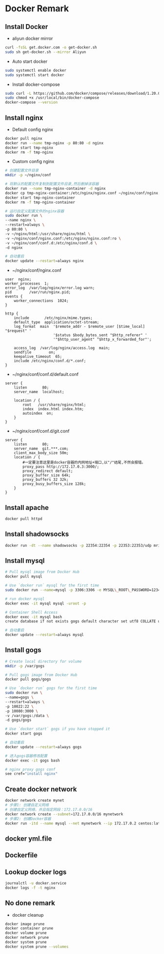 # Docker Remark

## Install Docker

- aliyun docker mirror

```bash
curl -fsSL get.docker.com -o get-docker.sh
sudo sh get-docker.sh --mirror Aliyun
```

- Auto start docker

```bash
sudo systemctl enable docker
sudo systemctl start docker
```

- Install docker-compose

```bash
sudo curl -L https://github.com/docker/compose/releases/download/1.20.0/docker-compose-`uname -s`-`uname -m` -o /usr/local/bin/docker-compose
sudo chmod +x /usr/local/bin/docker-compose
docker-compose --version
```

## Install nginx

- Default config nginx

```bash
docker pull nginx
docker run --name tmp-nginx -p 80:80 -d nginx
docker start tmp-nginx
docker rm -f tmp-nginx
```

- Custom config nginx

```bash
# 创建配置文件目录
mkdir -p ~/nginx/conf

# 将默认的配置文件复制到配置文件目录,然后删掉该容器
docker run --name tmp-nginx-container -d nginx
docker cp tmp-nginx-container:/etc/nginx/nginx.conf ~/nginx/conf/nginx.conf
docker start tmp-nginx-container
docker rm -f tmp-nginx-container

# 运行自定义配置文件的nginx容器
sudo docker run \
--name nginx \
--restart=always \
-p 80:80 \
-v ~/nginx/html:/usr/share/nginx/html \
-v ~/nginx/conf/nginx.conf:/etc/nginx/nginx.conf:ro \
-v ~/nginx/conf/conf.d:/etc/nginx/conf.d \
-d nginx

# 自动重启
docker update --restart=always nginx
```

- ~/nginx/conf/nginx.conf

```nginx
user  nginx;
worker_processes  1;
error_log  /var/log/nginx/error.log warn;
pid        /var/run/nginx.pid;
events {
    worker_connections  1024;
}

http {
    include       /etc/nginx/mime.types;
    default_type  application/octet-stream;
    log_format  main  '$remote_addr - $remote_user [$time_local] "$request" '
                      '$status $body_bytes_sent "$http_referer" '
                      '"$http_user_agent" "$http_x_forwarded_for"';

    access_log  /var/log/nginx/access.log  main;
    sendfile        on;
    keepalive_timeout  65;
    include /etc/nginx/conf.d/*.conf;
}

```

- ~/nginx/conf/conf.d/default.conf

```nginx
server {
    listen       80;
    server_name  localhost;

    location / {
        root   /usr/share/nginx/html;
        index  index.html index.htm;
        autoindex  on;
    }
}

```

- ~/nginx/conf/conf.d/git.conf

```nginx
server {
    listen       80;
    server_name  git.***.com;
    client_max_body_size 50m;
    location / {
        #一定要注意这里是docker容器的内网地址+端口,以"/"结尾,不然会报错。
        proxy_pass http://172.17.0.3:3000/;
        proxy_redirect default;
        proxy_buffer_size 64k;
        proxy_buffers 32 32k;
        proxy_busy_buffers_size 128k;
    }
}
```

## Install apache

```bash
docker pull httpd
```

## Install shadowsocks

```bash
docker run -dt --name shadowsocks -p 22354:22354 -p 22353:22353/udp mritd/shadowsocks -m "ss-server" -s "-s 0.0.0.0 -p 22354 -m chacha20-ietf -k 密码 --fast-open" -x -e "kcpserver" -k "-t 127.0.0.1:22354 -l :22353 -mode fast2 -dscp 46 -mtu 1350 -crypt salsa20 -datashard 7 -parityshard 3 -interval 10 -key kcp密码"
```

## Install mysql

```bash
# Pull mysql image from Docker Hub
docker pull mysql

# Use `docker run` mysql for the first time
sudo docker run --name=mysql -p 3306:3306 -e MYSQL\_ROOT\_PASSWORD=123456 -d mysql

# run docker mysql
docker exec -it mysql mysql -uroot -p

# Container Shell Access
docker exec -it mysql bash
create database if not exists gogs default character set utf8 COLLATE utf8_general_ci

# 自动重启
docker update --restart=always mysql
```

## Install gogs

```bash
# Create local directory for volume
mkdir -p /var/gogs

# Pull gogs image from Docker Hub
docker pull gogs/gogs

# Use `docker run` gogs for the first time
sudo docker run \
--name=gogs \
--restart=always \
-p 10022:22 \
-p 10080:3000 \
-v /var/gogs:/data \
-d gogs/gogs

# Use `docker start` gogs if you have stopped it
docker start gogs

# 自动重启
docker update --restart=always gogs

# 进入gogs容器修改配置
docker exec -it gogs bash

# nginx proxy gogs conf
see cref="install nginx"
```

## Create docker network

```bash
docker network create mynet
# 步骤1: 创建自定义网络
# 创建自定义网络，并且指定网段：172.17.0.0/16
docker network create --subnet=172.17.0.0/16 mynetwork
# 步骤2: 创建Docker容器
docker run -itd --name mysql --net mynetwork --ip 172.17.0.2 centos:latest /bin/bash
```

## docker yml.file

## Dockerfile

## Lookup docker logs

```bash
journalctl -u docker.service
docker logs -f -t nginx
```

## No done remark

- docker cleanup

```bash
docker image prune
docker container prune
docker volume prune
docker network prune
docker system prune
docker system prune --volumes
```
